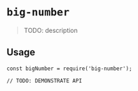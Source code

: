 # `big-number`

> TODO: description

## Usage

```
const bigNumber = require('big-number');

// TODO: DEMONSTRATE API
```
